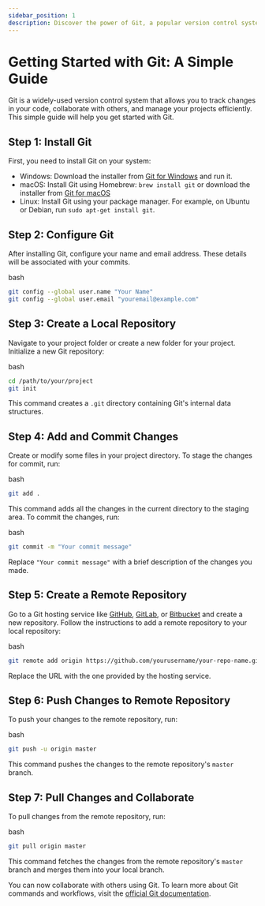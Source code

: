 ```yaml
---
sidebar_position: 1
description: Discover the power of Git, a popular version control system, in this beginner-friendly guide. Learn how to set up, configure, and start using Git to efficiently manage your code and collaborate with others on your projects.
---
```




Getting Started with Git: A Simple Guide
========================================

Git is a widely-used version control system that allows you to track changes in your code, collaborate with others, and manage your projects efficiently. This simple guide will help you get started with Git.

Step 1: Install Git
-------------------

First, you need to install Git on your system:

*   Windows: Download the installer from [Git for Windows](https://gitforwindows.org/) and run it.
*   macOS: Install Git using Homebrew: `brew install git` or download the installer from [Git for macOS](https://git-scm.com/download/mac)
*   Linux: Install Git using your package manager. For example, on Ubuntu or Debian, run `sudo apt-get install git`.

Step 2: Configure Git
---------------------

After installing Git, configure your name and email address. These details will be associated with your commits.

bash

```bash
git config --global user.name "Your Name"
git config --global user.email "youremail@example.com"
```

Step 3: Create a Local Repository
---------------------------------

Navigate to your project folder or create a new folder for your project. Initialize a new Git repository:

bash

```bash
cd /path/to/your/project
git init
```

This command creates a `.git` directory containing Git's internal data structures.

Step 4: Add and Commit Changes
------------------------------

Create or modify some files in your project directory. To stage the changes for commit, run:

bash

```bash
git add .
```

This command adds all the changes in the current directory to the staging area. To commit the changes, run:

bash

```bash
git commit -m "Your commit message"
```

Replace `"Your commit message"` with a brief description of the changes you made.

Step 5: Create a Remote Repository
----------------------------------

Go to a Git hosting service like [GitHub](https://github.com/), [GitLab](https://gitlab.com/), or [Bitbucket](https://bitbucket.org/) and create a new repository. Follow the instructions to add a remote repository to your local repository:

bash

```bash
git remote add origin https://github.com/yourusername/your-repo-name.git
```

Replace the URL with the one provided by the hosting service.

Step 6: Push Changes to Remote Repository
-----------------------------------------

To push your changes to the remote repository, run:

bash

```bash
git push -u origin master
```

This command pushes the changes to the remote repository's `master` branch.

Step 7: Pull Changes and Collaborate
------------------------------------

To pull changes from the remote repository, run:

bash

```bash
git pull origin master
```

This command fetches the changes from the remote repository's `master` branch and merges them into your local branch.

You can now collaborate with others using Git. To learn more about Git commands and workflows, visit the [official Git documentation](https://git-scm.com/doc).

